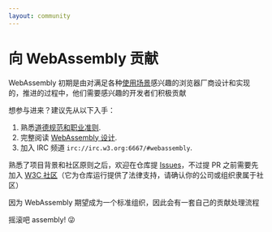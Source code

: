 ```yaml
---
layout: community
---
```


# 向 WebAssembly 贡献

WebAssembly 初期是由对满足各种[使用场景](/docs/use-cases/)感兴趣的浏览器厂商设计和实现的，推进的过程中，他们需要感兴趣的开发者们积极贡献

想参与进来？建议先从以下入手：

1. 熟悉[道德规范和职业准则](/community/code-of-conduct/).
2. 完整阅读 [WebAssembly 设计][WebAssembly design].
3. 加入 IRC 频道 `irc://irc.w3.org:6667/#webassembly`.

熟悉了项目背景和社区原则之后，欢迎在仓库提 [Issues][]，不过提 PR 之前需要先加入 [W3C 社区][W3C Community Group]（它为仓库运行提供了法律支持，请确认你的公司或组织隶属于社区）

因为 WebAssembly 期望成为一个标准组织，因此会有一套自己的贡献处理流程

摇滚吧 assembly! 😜

  [WebAssembly design]: https://github.com/WebAssembly/design
  [Issues]: https://github.com/WebAssembly/design/issues
  [W3C Community Group]: https://www.w3.org/community/webassembly/
